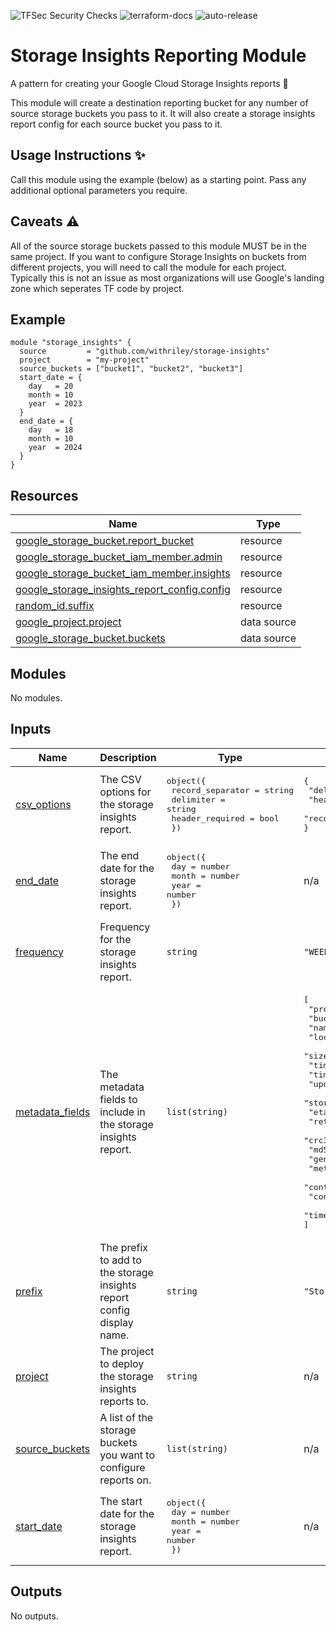 ![TFSec Security Checks](https://github.com/withriley/template-terraform-module/actions/workflows/main.yml/badge.svg)
![terraform-docs](https://github.com/withriley/template-terraform-module/actions/workflows/terraform-docs.yml/badge.svg)
![auto-release](https://github.com/withriley/template-terraform-module/actions/workflows/release.yml/badge.svg)

# Storage Insights Reporting Module

A pattern for creating your Google Cloud Storage Insights reports :robot:

This module will create a destination reporting bucket for any number of source storage buckets you pass to it. It will also create a storage insights report config for each source bucket you pass to it. 

## Usage Instructions :sparkles:

Call this module using the example (below) as a starting point. Pass any additional optional parameters you require.

## Caveats :warning:

All of the source storage buckets passed to this module MUST be in the same project. If you want to configure Storage Insights on buckets from different projects, you will need to call the module for each project. Typically this is not an issue as most organizations will use Google's landing zone which seperates TF code by project. 

<!-- BEGIN_TF_DOCS -->


## Example

```hcl
module "storage_insights" {
  source         = "github.com/withriley/storage-insights"
  project        = "my-project"
  source_buckets = ["bucket1", "bucket2", "bucket3"]
  start_date = {
    day   = 20
    month = 10
    year  = 2023
  }
  end_date = {
    day   = 18
    month = 10
    year  = 2024
  }
}
```

## Resources

| Name | Type |
|------|------|
| [google_storage_bucket.report_bucket](https://registry.terraform.io/providers/hashicorp/google/latest/docs/resources/storage_bucket) | resource |
| [google_storage_bucket_iam_member.admin](https://registry.terraform.io/providers/hashicorp/google/latest/docs/resources/storage_bucket_iam_member) | resource |
| [google_storage_bucket_iam_member.insights](https://registry.terraform.io/providers/hashicorp/google/latest/docs/resources/storage_bucket_iam_member) | resource |
| [google_storage_insights_report_config.config](https://registry.terraform.io/providers/hashicorp/google/latest/docs/resources/storage_insights_report_config) | resource |
| [random_id.suffix](https://registry.terraform.io/providers/hashicorp/random/latest/docs/resources/id) | resource |
| [google_project.project](https://registry.terraform.io/providers/hashicorp/google/latest/docs/data-sources/project) | data source |
| [google_storage_bucket.buckets](https://registry.terraform.io/providers/hashicorp/google/latest/docs/data-sources/storage_bucket) | data source |

## Modules

No modules.

## Inputs

| Name | Description | Type | Default | Required |
|------|-------------|------|---------|:--------:|
| <a name="input_csv_options"></a> [csv\_options](#input\_csv\_options) | The CSV options for the storage insights report. | <pre>object({<br>    record_separator = string<br>    delimiter        = string<br>    header_required  = bool<br>  })</pre> | <pre>{<br>  "delimiter": ",",<br>  "header_required": false,<br>  "record_separator": "\n"<br>}</pre> | no |
| <a name="input_end_date"></a> [end\_date](#input\_end\_date) | The end date for the storage insights report. | <pre>object({<br>    day   = number<br>    month = number<br>    year  = number<br>  })</pre> | n/a | yes |
| <a name="input_frequency"></a> [frequency](#input\_frequency) | Frequency for the storage insights report. | `string` | `"WEEKLY"` | no |
| <a name="input_metadata_fields"></a> [metadata\_fields](#input\_metadata\_fields) | The metadata fields to include in the storage insights report. | `list(string)` | <pre>[<br>  "project",<br>  "bucket",<br>  "name",<br>  "location",<br>  "size",<br>  "timeCreated",<br>  "timeDeleted",<br>  "updated",<br>  "storageClass",<br>  "etag",<br>  "retentionExpirationTime",<br>  "crc32c",<br>  "md5Hash",<br>  "generation",<br>  "metageneration",<br>  "contentType",<br>  "contentEncoding",<br>  "timeStorageClassUpdated"<br>]</pre> | no |
| <a name="input_prefix"></a> [prefix](#input\_prefix) | The prefix to add to the storage insights report config display name. | `string` | `"Storage Insights Report"` | no |
| <a name="input_project"></a> [project](#input\_project) | The project to deploy the storage insights reports to. | `string` | n/a | yes |
| <a name="input_source_buckets"></a> [source\_buckets](#input\_source\_buckets) | A list of the storage buckets you want to configure reports on. | `list(string)` | n/a | yes |
| <a name="input_start_date"></a> [start\_date](#input\_start\_date) | The start date for the storage insights report. | <pre>object({<br>    day   = number<br>    month = number<br>    year  = number<br>  })</pre> | n/a | yes |

## Outputs

No outputs.
<!-- END_TF_DOCS -->
